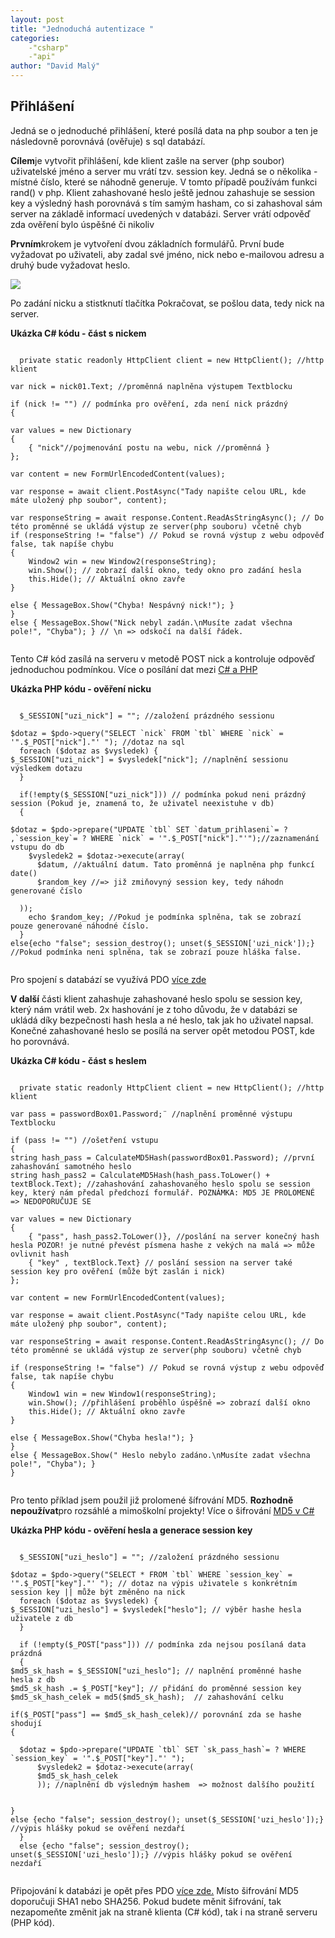 ```yaml
---
layout: post
title: "Jednoduchá autentizace "
categories:
    -"csharp"
    -"api"
author: "David Malý"
--- 
```



## Přihlášení


Jedná se o jednoduché přihlášení, které posílá data na php soubor a ten je následovně porovnává (ověřuje) s sql databází.



**Cílem**je vytvořit přihlášení, kde klient zašle na server (php soubor) uživatelské jméno a server mu vrátí tzv. session key. Jedná se o několika - místné číslo, které se náhodně generuje. V tomto případě používám funkci rand() v php. Klient zahashované heslo ještě jednou zahashuje se session key a výsledný hash porovnává s tím samým hasham, co si zahashoval sám server na základě informací uvedených v databázi. Server vrátí odpověď zda ověření bylo úspěšné či nikoliv



**Prvním**krokem je vytvoření dvou základních formulářů. První bude vyžadovat po uživateli, aby zadal své jméno, nick nebo e-mailovou adresu a druhý bude vyžadovat heslo.

![](images/login-csharp.png)


Po zadání nicku a stistknutí tlačítka Pokračovat, se pošlou data, tedy nick na server.



**Ukázka C# kódu - část s nickem**


```

  private static readonly HttpClient client = new HttpClient(); //http klient  

var nick = nick01.Text; //proměnná naplněna výstupem Textblocku

if (nick != "") // podmínka pro ověření, zda není nick prázdný
{
var values = new Dictionary{	{ "nick"//pojmenování postu na webu, nick //proměnná }};
var content = new FormUrlEncodedContent(values);
var response = await client.PostAsync("Tady napište celou URL, kde máte uložený php soubor", content);
var responseString = await response.Content.ReadAsStringAsync(); // Do této proměnné se ukládá výstup ze server(php souboru) včetně chybif (responseString != "false") // Pokud se rovná výstup z webu odpověď false, tak napíše chybu{	Window2 win = new Window2(responseString);	win.Show(); // zobrazí další okno, tedy okno pro zadání hesla	this.Hide(); // Aktuální okno zavře}
else { MessageBox.Show("Chyba! Nespávný nick!"); }
}
else { MessageBox.Show("Nick nebyl zadán.\nMusíte zadat všechna pole!", "Chyba"); } // \n => odskočí na další řádek.
  

```


Tento C# kód zasílá na serveru v metodě POST nick a kontroluje odpověď jednoduchou podmínkou. Více o posílání dat mezi [C# a PHP](http://stackoverflow.com/questions/19189992/c-sharp-sending-data-to-php-url)



**Ukázka PHP kódu - ověření nicku**


```

  $_SESSION["uzi_nick"] = ""; //založení prázdného sessionu

$dotaz = $pdo->query("SELECT `nick` FROM `tbl` WHERE `nick` = '".$_POST["nick"]."' "); //dotaz na sql      
  foreach ($dotaz as $vysledek) {$_SESSION["uzi_nick"] = $vysledek["nick"]; //naplnění sessionu výsledkem dotazu
  }  

  if(!empty($_SESSION["uzi_nick"])) // podmínka pokud neni prázdný session (Pokud je, znamená to, že uživatel neexistuhe v db)
  {       
  $dotaz = $pdo->prepare("UPDATE `tbl` SET `datum_prihlaseni`= ? ,`session_key`= ? WHERE `nick` = '".$_POST["nick"]."'");//zaznamenání vstupu do db	$vysledek2 = $dotaz->execute(array(	  $datum, //aktuální datum. Tato proměnná je naplněna php funkcí date()	  $random_key //=> již zmiňovyný session key, tedy náhodn generované číslo			  ));	echo $random_key; //Pokud je podmínka splněna, tak se zobrazí pouze generované náhodné číslo.
  }else{echo "false"; session_destroy(); unset($_SESSION['uzi_nick']);} //Pokud podmínka neni splněna, tak se zobrazí pouze hláška false. 
  

```


Pro spojení s databází se využívá PDO [více zde](http://jecas.cz/pdo)



**V další** části klient zahashuje zahashované heslo spolu se session key, který nám vrátil web. 2x hashování je z toho důvodu, že v databázi se ukládá díky bezpečnosti hash hesla a né heslo, tak jak ho uživatel napsal. Konečné zahashované heslo se posílá na server opět metodou POST, kde ho porovnává.



**Ukázka C# kódu - část s heslem**


```

  private static readonly HttpClient client = new HttpClient(); //http klient

var pass = passwordBox01.Password;¨ //naplnění proměnné výstupu Textblocku

if (pass != "") //ošetření vstupu
{string hash_pass = CalculateMD5Hash(passwordBox01.Password); //první zahashování samotného heslostring hash_pass2 = CalculateMD5Hash(hash_pass.ToLower() + textBlock.Text); //zahashování zahashovaného heslo spolu se session key, který nám předal předchozí formulář. POZNÁMKA: MD5 JE PROLOMENÉ => NEDOPORUČUJE SE
var values = new Dictionary{	{ "pass", hash_pass2.ToLower()}, //poslání na server konečný hash hesla POZOR! je nutné převést písmena hashe z vekých na malá => může ovlivnit hash	{ "key" , textBlock.Text} // poslání session na server také session key pro ověření (může být zaslán i nick)};
var content = new FormUrlEncodedContent(values);
var response = await client.PostAsync("Tady napište celou URL, kde máte uložený php soubor", content);
var responseString = await response.Content.ReadAsStringAsync(); // Do této proměnné se ukládá výstup ze server(php souboru) včetně chyb
if (responseString != "false") // Pokud se rovná výstup z webu odpověď false, tak napíše chybu{	Window1 win = new Window1(responseString);	win.Show(); //přihlášení proběhlo úspěšně => zobrazí další okno 	this.Hide(); // Aktuální okno zavře}
else { MessageBox.Show("Chyba hesla!"); }
}
else { MessageBox.Show(" Heslo nebylo zadáno.\nMusíte zadat všechna pole!", "Chyba"); }
}
  

```


Pro tento příklad jsem použil již prolomené šífrování MD5. **Rozhodně nepoužívat**pro rozsáhlé a mimoškolní projekty! Více o šifrování [MD5 v C#](https://blogs.msdn.microsoft.com/csharpfaq/2006/10/09/how-do-i-calculate-a-md5-hash-from-a-string/)



**Ukázka PHP kódu - ověření hesla a generace session key**


```

  $_SESSION["uzi_heslo"] = ""; //založení prázdného sessionu

$dotaz = $pdo->query("SELECT * FROM `tbl` WHERE `session_key` = '".$_POST["key"]."' "); // dotaz na výpis uživatele s konkrétním session key || může být změněno na nick       
  foreach ($dotaz as $vysledek) {$_SESSION["uzi_heslo"] = $vysledek["heslo"]; // výběr hashe hesla uživatele z db
  }
  
  if (!empty($_POST["pass"])) // podmínka zda nejsou posílaná data prázdná 
  {$md5_sk_hash = $_SESSION["uzi_heslo"]; // naplnění proměnné hashe hesla z db $md5_sk_hash .= $_POST["key"]; // přidání do proměnné session key$md5_sk_hash_celek = md5($md5_sk_hash);  // zahashování celku 
if($_POST["pass"] == $md5_sk_hash_celek)// porovnání zda se hashe shodují{    $dotaz = $pdo->prepare("UPDATE `tbl` SET `sk_pass_hash`= ? WHERE `session_key` = '".$_POST["key"]."' "); 	  $vysledek2 = $dotaz->execute(array(	  $md5_sk_hash_celek               	  )); //naplnění db výsledným hashem  => možnost dalšího použití	  	 }else {echo "false"; session_destroy(); unset($_SESSION['uzi_heslo']);} //výpis hlášky pokud se ověření nezdaří
  }
  else {echo "false"; session_destroy(); unset($_SESSION['uzi_heslo']);} //výpis hlášky pokud se ověření nezdaří  
  

```


Připojování k databázi je opět přes PDO [více zde.](http://jecas.cz/pdo) Místo šifrování MD5 doporučuji SHA1 nebo SHA256. Pokud budete měnit šifrování, tak nezapomeňte změnit jak na straně klienta (C# kód), tak i na straně serveru (PHP kód).

